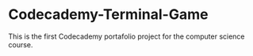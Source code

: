 # Codecademy-Terminal-Game
This is the first Codecademy portafolio project for the computer science course.
